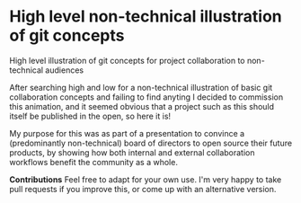 # High level non-technical illustration of git concepts
High level illustration of git concepts for project collaboration to non-technical audiences 

After searching high and low for a non-technical illustration of basic git collaboration concepts and failing to find anyting I decided to commission this animation, and it seemed obvious that a project such as this should itself be published in the open, so here it is! 

My purpose for this was as part of a presentation to convince a (predominantly non-technical) board of directors to open source their future products, by showing how both internal and external collaboration workflows benefit the community as a whole.

**Contributions**
Feel free to adapt for your own use. I'm very happy to take pull requests if you improve this, or come up with an alternative version.     

